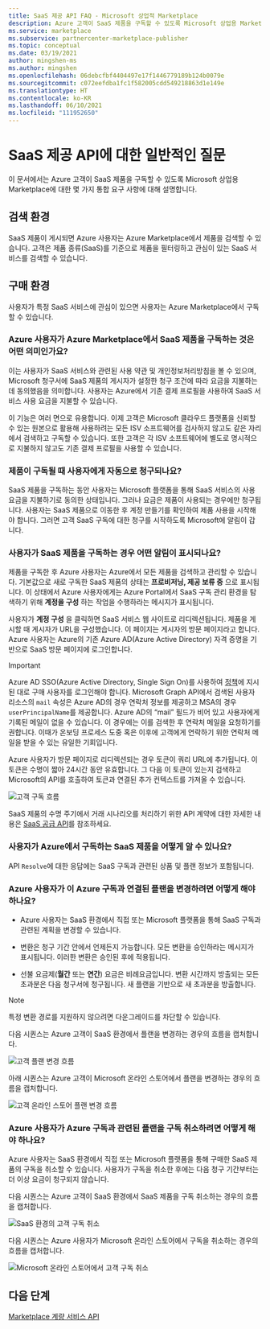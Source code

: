 ```yaml
---
title: SaaS 제공 API FAQ - Microsoft 상업적 Marketplace
description: Azure 고객이 SaaS 제품을 구독할 수 있도록 Microsoft 상업용 Marketplace에 대한 몇 가지 통합 요구 사항에 대해 알아봅니다.
ms.service: marketplace
ms.subservice: partnercenter-marketplace-publisher
ms.topic: conceptual
ms.date: 03/19/2021
author: mingshen-ms
ms.author: mingshen
ms.openlocfilehash: 06debcfbf4404497e17f1446779189b124b0079e
ms.sourcegitcommit: c072eefdba1fc1f582005cdd549218863d1e149e
ms.translationtype: HT
ms.contentlocale: ko-KR
ms.lasthandoff: 06/10/2021
ms.locfileid: "111952650"
---
```

# <a name="common-questions-about-saas-fulfillment-apis"></a>SaaS 제공 API에 대한 일반적인 질문

이 문서에서는 Azure 고객이 SaaS 제품을 구독할 수 있도록 Microsoft 상업용 Marketplace에 대한 몇 가지 통합 요구 사항에 대해 설명합니다.

## <a name="discovery-experience"></a>검색 환경

SaaS 제품이 게시되면 Azure 사용자는 Azure Marketplace에서 제품을 검색할 수 있습니다. 고객은 제품 종류(SaaS)를 기준으로 제품을 필터링하고 관심이 있는 SaaS 서비스를 검색할 수 있습니다.

## <a name="purchase-experience"></a>구매 환경

사용자가 특정 SaaS 서비스에 관심이 있으면 사용자는 Azure Marketplace에서 구독할 수 있습니다.

### <a name="what-does-it-mean-for-an-azure-user-to-subscribe-to-a-saas-offer-in-azure-marketplace"></a>Azure 사용자가 Azure Marketplace에서 SaaS 제품을 구독하는 것은 어떤 의미인가요?

이는 사용자가 SaaS 서비스와 관련된 사용 약관 및 개인정보처리방침을 볼 수 있으며, Microsoft 청구서에 SaaS 제품의 게시자가 설정한 청구 조건에 따라 요금을 지불하는 데 동의했음을 의미합니다. 사용자는 Azure에서 기존 결제 프로필을 사용하여 SaaS 서비스 사용 요금을 지불할 수 있습니다.

이 기능은 여러 면으로 유용합니다. 이제 고객은 Microsoft 클라우드 플랫폼을 신뢰할 수 있는 원본으로 활용해 사용하려는 모든 ISV 소프트웨어를 검사하지 않고도 같은 자리에서 검색하고 구독할 수 있습니다. 또한 고객은 각 ISV 소프트웨어에 별도로 명시적으로 지불하지 않고도 기존 결제 프로필을 사용할 수 있습니다.

### <a name="is-the-user-charged-automatically-when-the-offer-is-subscribed"></a>제품이 구독될 때 사용자에게 자동으로 청구되나요?

SaaS 제품을 구독하는 동안 사용자는 Microsoft 플랫폼을 통해 SaaS 서비스의 사용 요금을 지불하기로 동의한 상태입니다. 그러나 요금은 제품이 사용되는 경우에만 청구됩니다. 사용자는 SaaS 제품으로 이동한 후 계정 만들기를 확인하여 제품 사용을 시작해야 합니다. 그러면 고객 SaaS 구독에 대한 청구를 시작하도록 Microsoft에 알림이 갑니다.

### <a name="how-are-you-notified-when-a-user-subscribes-to-your-saas-offer"></a>사용자가 SaaS 제품을 구독하는 경우 어떤 알림이 표시되나요?

제품을 구독한 후 Azure 사용자는 Azure에서 모든 제품을 검색하고 관리할 수 있습니다. 기본값으로 새로 구독한 SaaS 제품의 상태는 **프로비저닝, 제공 보류 중** 으로 표시됩니다. 이 상태에서 Azure 사용자에게는 Azure Portal에서 SaaS 구독 관리 환경을 탐색하기 위해 **계정을 구성** 하는 작업을 수행하라는 메시지가 표시됩니다.

사용자가 **계정 구성** 을 클릭하면 SaaS 서비스 웹 사이트로 리디렉션됩니다. 제품을 게시할 때 게시자가 URL을 구성했습니다. 이 페이지는 게시자의 방문 페이지라고 합니다. Azure 사용자는 Azure의 기존 Azure AD(Azure Active Directory) 자격 증명을 기반으로 SaaS 방문 페이지에 로그인합니다.

> [!IMPORTANT]
> Azure AD SSO(Azure Active Directory, Single Sign On)를 사용하여 [정책](/legal/marketplace/certification-policies?context=/azure/marketplace/context/context)에 지시된 대로 구매 사용자를 로그인해야 합니다. Microsoft Graph API에서 검색된 사용자 리소스의 `mail` 속성은 Azure AD의 경우 연락처 정보를 제공하고 MSA의 경우 `userPrincipalName`를 제공합니다. Azure AD의 “mail” 필드가 비어 있고 사용자에게 기록된 메일이 없을 수 있습니다. 이 경우에는 이를 검색한 후 연락처 메일을 요청하기를 권합니다. 이때가 온보딩 프로세스 도중 혹은 이후에 고객에게 연락하기 위한 연락처 메일을 받을 수 있는 유일한 기회입니다.

Azure 사용자가 방문 페이지로 리디렉션되는 경우 토큰이 쿼리 URL에 추가됩니다. 이 토큰은 수명이 짧아 24시간 동안 유효합니다. 그 다음 이 토큰이 있는지 검색하고 Microsoft의 API를 호출하여 토큰과 연결된 추가 컨텍스트를 가져올 수 있습니다.

![고객 구독 흐름](media/saas-metering-service-integration-flow-a.png)

SaaS 제품의 수명 주기에서 거래 시나리오를 처리하기 위한 API 계약에 대한 자세한 내용은 [SaaS 공급 API](pc-saas-fulfillment-api-v2.md)를 참조하세요.

### <a name="how-do-you-know-the-saas-offer-to-which-the-user-subscribes-in-azure"></a>사용자가 Azure에서 구독하는 SaaS 제품을 어떻게 알 수 있나요?

API `Resolve`에 대한 응답에는 SaaS 구독과 관련된 상품 및 플랜 정보가 포함됩니다.

### <a name="how-can-the-azure-user-change-the-plan-associated-with-this-azure-subscription"></a>Azure 사용자가 이 Azure 구독과 연결된 플랜을 변경하려면 어떻게 해야 하나요?

* Azure 사용자는 SaaS 환경에서 직접 또는 Microsoft 플랫폼을 통해 SaaS 구독과 관련된 계획을 변경할 수 있습니다.

* 변환은 청구 기간 안에서 언제든지 가능합니다. 모든 변환을 승인하라는 메시지가 표시됩니다. 이러한 변환은 승인된 후에 적용됩니다.

* 선불 요금제(**월간** 또는 **연간**) 요금은 비례요금입니다. 변환 시간까지 방출되는 모든 초과분은 다음 청구서에 청구됩니다. 새 플랜을 기반으로 새 초과분을 방출합니다.

>[!Note]
>특정 변환 경로를 지원하지 않으려면 다운그레이드를 차단할 수 있습니다.

다음 시퀀스는 Azure 고객이 SaaS 환경에서 플랜을 변경하는 경우의 흐름을 캡처합니다.

![고객 플랜 변경 흐름](media/saas-metering-service-integration-flow-b.png)

아래 시퀀스는 Azure 고객이 Microsoft 온라인 스토어에서 플랜을 변경하는 경우의 흐름을 캡처합니다.

![고객 온라인 스토어 플랜 변경 흐름](media/saas-metering-service-integration-flow-c.png)

### <a name="how-can-the-azure-user-unsubscribe-from-the-plan-associated-with-azure-subscription"></a>Azure 사용자가 Azure 구독과 관련된 플랜을 구독 취소하려면 어떻게 해야 하나요?

Azure 사용자는 SaaS 환경에서 직접 또는 Microsoft 플랫폼을 통해 구매한 SaaS 제품의 구독을 취소할 수 있습니다. 사용자가 구독을 취소한 후에는 다음 청구 기간부터는 더 이상 요금이 청구되지 않습니다.

다음 시퀀스는 Azure 고객이 SaaS 환경에서 SaaS 제품을 구독 취소하는 경우의 흐름을 캡처합니다.

![SaaS 환경의 고객 구독 취소](media/saas-metering-service-integration-flow-d.png)

다음 시퀀스는 Azure 사용자가 Microsoft 온라인 스토어에서 구독을 취소하는 경우의 흐름을 캡처합니다.

![Microsoft 온라인 스토어에서 고객 구독 취소](media/saas-metering-service-integration-flow-e.png)

## <a name="next-steps"></a>다음 단계

[Marketplace 계량 서비스 API](../marketplace-metering-service-apis.md)